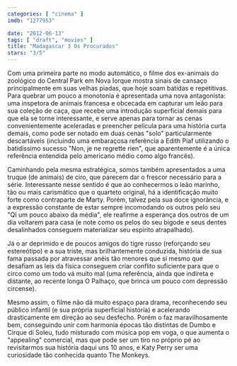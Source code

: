 ```yaml
---
categories: [ "cinema" ]
imdb: "1277953"

date: "2012-06-13"
tags: [ "draft", "movies" ]
title: "Madagascar 3 Os Procurados"
stars: "3/5"
---
```

Com uma primeira parte no modo automático, o filme dos ex-animais do zoológico do Central Park em Nova Iorque mostra sinais de cansaço principalmente em suas velhas piadas, que hoje soam batidas e repetitivas. Para quebrar um pouco a monotonia é apresentada uma nova antagonista: uma inspetora de animais francesa e obcecada em capturar um leão para sua coleção de caça, que recebe uma introdução superficial demais para que ela se torne interessante, e serve apenas para tornar as cenas convenientemente aceleradas e preencher película para uma história curta demais, como pode ser notado em duas cenas "solo" particularmente descartáveis (incluindo uma embaraçosa referência a Edith Piaf utilizando o batidíssimo sucesso "Non, je ne regrette rien", que aparentemente é a única referência entendida pelo americano médio como algo francês).

Caminhando pela mesma estratégica, somos também apresentados a uma truque (de animais) de ciro, que parecem dar o frescor necessário para a série. Interessante nesse sentido é que ao conhecermos o leão marinho, tão ou mais carismático que o quarteto original, há a identificação muito forte como contraparte de Marty. Porém, talvez pela sua doce ignorância, e a expressão constante de estar sempre incomodando os outros pelo seu "QI um pouco abaixo da média", ele reafirme a esperança dos outros de um dia voltarem para casa (e note como os pelos do seu bigode e seus dentes desalinhados conseguem materializar seu espírito atrapalhado).

Já o ar deprimido e de poucos amigos do tigre russo (reforçando seu estereótipo) e a sua triste, mas brilhantemente conduzida, história de sua fama passada por atravessar anéis tão menores que si mesmo que desafiam as leis da física conseguem criar conflito suficiente para que o circo como um todo vá muito mal (uma referência, ainda que indireta e distante, ao recente longa O Palhaço, que brinca um pouco com depressão circense).

Mesmo assim, o filme não dá muito espaço para drama, reconhecendo seu público infantil (e sua própria superficial história) e acelerando drasticamente em direção ao seu desfecho. Porém o faz maravilhosamente bem, conseguindo unir com harmonia épocas tão distintas de Dumbo e Cirque di Soleu, tudo misturado com música pop em voga, o que aumenta o "appealing" comercial, mas que pode ser um tiro no próprio pé ao revisitarmos sua história daqui uns 10 anos, e Katy Perry ser uma curiosidade tão conhecida quanto The Monkeys.


